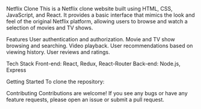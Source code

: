 Netflix Clone
This is a Netflix clone website built using HTML, CSS, JavaScript, and React. It provides a basic interface that mimics the look and feel of the original Netflix platform, allowing users to browse and watch a selection of movies and TV shows.

Features
User authentication and authorization.
Movie and TV show browsing and searching.
Video playback.
User recommendations based on viewing history.
User reviews and ratings.

Tech Stack
Front-end: React, Redux, React-Router
Back-end: Node.js, Express

Getting Started
To clone the repository:

Contributing
Contributions are welcome! If you see any bugs or have any feature requests, please open an issue or submit a pull request.

